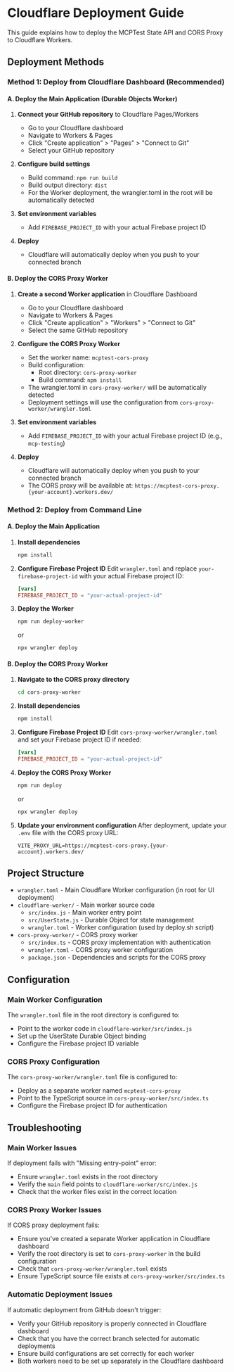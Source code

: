 # Cloudflare Deployment Guide

This guide explains how to deploy the MCPTest State API and CORS Proxy to Cloudflare Workers.

## Deployment Methods

### Method 1: Deploy from Cloudflare Dashboard (Recommended)

#### A. Deploy the Main Application (Durable Objects Worker)

1. **Connect your GitHub repository** to Cloudflare Pages/Workers
   - Go to your Cloudflare dashboard
   - Navigate to Workers & Pages
   - Click "Create application" > "Pages" > "Connect to Git"
   - Select your GitHub repository

2. **Configure build settings**
   - Build command: `npm run build`
   - Build output directory: `dist`
   - For the Worker deployment, the wrangler.toml in the root will be automatically detected

3. **Set environment variables**
   - Add `FIREBASE_PROJECT_ID` with your actual Firebase project ID

4. **Deploy**
   - Cloudflare will automatically deploy when you push to your connected branch

#### B. Deploy the CORS Proxy Worker

1. **Create a second Worker application** in Cloudflare Dashboard
   - Go to your Cloudflare dashboard
   - Navigate to Workers & Pages
   - Click "Create application" > "Workers" > "Connect to Git"
   - Select the same GitHub repository

2. **Configure the CORS Proxy Worker**
   - Set the worker name: `mcptest-cors-proxy`
   - Build configuration:
     - Root directory: `cors-proxy-worker`
     - Build command: `npm install`
   - The wrangler.toml in `cors-proxy-worker/` will be automatically detected
   - Deployment settings will use the configuration from `cors-proxy-worker/wrangler.toml`

3. **Set environment variables**
   - Add `FIREBASE_PROJECT_ID` with your actual Firebase project ID (e.g., `mcp-testing`)

4. **Deploy**
   - Cloudflare will automatically deploy when you push to your connected branch
   - The CORS proxy will be available at: `https://mcptest-cors-proxy.{your-account}.workers.dev/`

### Method 2: Deploy from Command Line

#### A. Deploy the Main Application

1. **Install dependencies**
   ```bash
   npm install
   ```

2. **Configure Firebase Project ID**
   Edit `wrangler.toml` and replace `your-firebase-project-id` with your actual Firebase project ID:
   ```toml
   [vars]
   FIREBASE_PROJECT_ID = "your-actual-project-id"
   ```

3. **Deploy the Worker**
   ```bash
   npm run deploy-worker
   ```
   or
   ```bash
   npx wrangler deploy
   ```

#### B. Deploy the CORS Proxy Worker

1. **Navigate to the CORS proxy directory**
   ```bash
   cd cors-proxy-worker
   ```

2. **Install dependencies**
   ```bash
   npm install
   ```

3. **Configure Firebase Project ID**
   Edit `cors-proxy-worker/wrangler.toml` and set your Firebase project ID if needed:
   ```toml
   [vars]
   FIREBASE_PROJECT_ID = "your-actual-project-id"
   ```

4. **Deploy the CORS Proxy Worker**
   ```bash
   npm run deploy
   ```
   or
   ```bash
   npx wrangler deploy
   ```

5. **Update your environment configuration**
   After deployment, update your `.env` file with the CORS proxy URL:
   ```
   VITE_PROXY_URL=https://mcptest-cors-proxy.{your-account}.workers.dev/
   ```

## Project Structure

- `wrangler.toml` - Main Cloudflare Worker configuration (in root for UI deployment)
- `cloudflare-worker/` - Main worker source code
  - `src/index.js` - Main worker entry point
  - `src/UserState.js` - Durable Object for state management
  - `wrangler.toml` - Worker configuration (used by deploy.sh script)
- `cors-proxy-worker/` - CORS proxy worker
  - `src/index.ts` - CORS proxy implementation with authentication
  - `wrangler.toml` - CORS proxy worker configuration
  - `package.json` - Dependencies and scripts for the CORS proxy

## Configuration

### Main Worker Configuration
The `wrangler.toml` file in the root directory is configured to:
- Point to the worker code in `cloudflare-worker/src/index.js`
- Set up the UserState Durable Object binding
- Configure the Firebase project ID variable

### CORS Proxy Configuration
The `cors-proxy-worker/wrangler.toml` file is configured to:
- Deploy as a separate worker named `mcptest-cors-proxy`
- Point to the TypeScript source in `cors-proxy-worker/src/index.ts`
- Configure the Firebase project ID for authentication

## Troubleshooting

### Main Worker Issues
If deployment fails with "Missing entry-point" error:
- Ensure `wrangler.toml` exists in the root directory
- Verify the `main` field points to `cloudflare-worker/src/index.js`
- Check that the worker files exist in the correct location

### CORS Proxy Worker Issues
If CORS proxy deployment fails:
- Ensure you've created a separate Worker application in Cloudflare dashboard
- Verify the root directory is set to `cors-proxy-worker` in the build configuration
- Check that `cors-proxy-worker/wrangler.toml` exists
- Ensure TypeScript source file exists at `cors-proxy-worker/src/index.ts`

### Automatic Deployment Issues
If automatic deployment from GitHub doesn't trigger:
- Verify your GitHub repository is properly connected in Cloudflare dashboard
- Check that you have the correct branch selected for automatic deployments
- Ensure build configurations are set correctly for each worker
- Both workers need to be set up separately in the Cloudflare dashboard